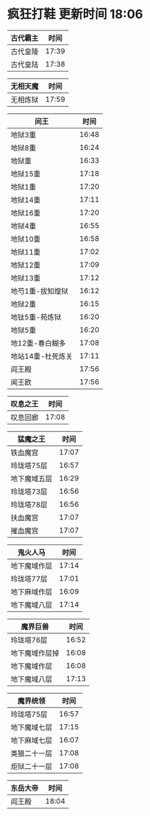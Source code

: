 # 疯狂打鞋 更新时间 18:06

| 古代霸主   | 时间    |
|--------|-------|
| 古代皇陵 | 17:39 |
| 古代皇陆 | 17:38 |

| 无相天魔   | 时间    |
|--------|-------|
| 无相炼狱 | 17:59 |

| 间王   | 时间    |
|--------|-------|
| 地狱3重 | 16:48 |
| 地狱8重 | 16:24 |
| 地狱重 | 16:33 |
| 地狱15重 | 17:18 |
| 地狱1重 | 17:20 |
| 地狱14重 | 17:11 |
| 地狱16重 | 17:20 |
| 地狱4重 | 16:55 |
| 地狱10重 | 16:58 |
| 地狱11重 | 17:02 |
| 地狱12重 | 17:09 |
| 地狱13重 | 17:12 |
| 地芍1重-拔知煌狱 | 16:12 |
| 地狱2重 | 16:15 |
| 地钛5重-苑炼狱 | 16:20 |
| 地狱5重 | 16:20 |
| 地12重-春白糊多 | 17:08 |
| 地站14重-杜死炼关 | 17:11 |
| 阎王殿 | 17:56 |
| 闻王欧 | 17:56 |

| 叹息之王   | 时间    |
|--------|-------|
| 叹息回廊 | 17:08 |

| 猛魔之王   | 时间    |
|--------|-------|
| 铁血魔宫 | 17:07 |
| 玲珑塔75层 | 16:57 |
| 地下魔域五层 | 16:29 |
| 玲珑塔73层 | 16:56 |
| 玲珑塔78层 | 16:56 |
| 扶血魔宫 | 17:07 |
| 摧血魔宫 | 17:07 |

| 鬼火人马   | 时间    |
|--------|-------|
| 地下魔域作层 | 17:14 |
| 玲珑塔77层 | 17:01 |
| 地下麻域作层 | 16:09 |
| 地下魔域八层 | 17:14 |

| 魔界巨兽   | 时间    |
|--------|-------|
| 玲珑塔76层 | 16:52 |
| 地下魔域作层掉 | 16:08 |
| 地下魔域作层 | 16:08 |
| 地下魔域八层 | 17:13 |

| 魔界统领   | 时间    |
|--------|-------|
| 玲珑塔75层 | 16:57 |
| 地下魔域七层 | 17:15 |
| 地下麻域七层 | 16:07 |
| 类狼二十一层 | 17:08 |
| 炬狱二十一层 | 17:08 |

| 东岳大帝   | 时间    |
|--------|-------|
| 阎王殿 | 18:04 |